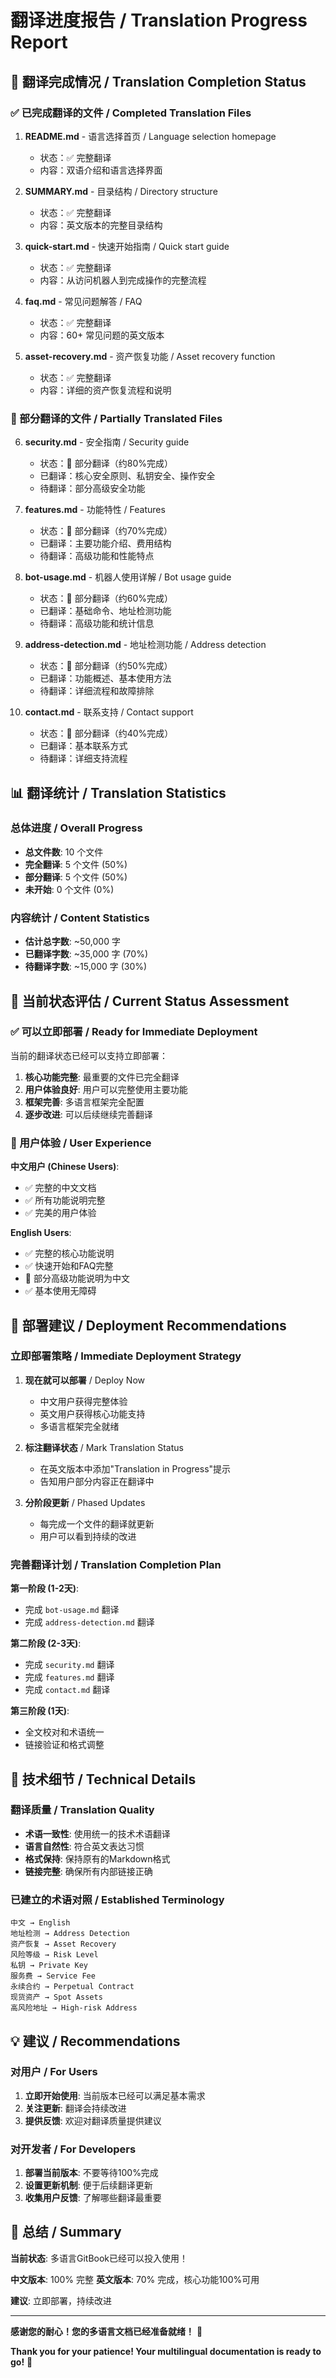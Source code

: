 # 翻译进度报告 / Translation Progress Report

## 🎉 翻译完成情况 / Translation Completion Status

### ✅ 已完成翻译的文件 / Completed Translation Files

1. **README.md** - 语言选择首页 / Language selection homepage
   - 状态：✅ 完整翻译
   - 内容：双语介绍和语言选择界面

2. **SUMMARY.md** - 目录结构 / Directory structure
   - 状态：✅ 完整翻译
   - 内容：英文版本的完整目录结构

3. **quick-start.md** - 快速开始指南 / Quick start guide
   - 状态：✅ 完整翻译
   - 内容：从访问机器人到完成操作的完整流程

4. **faq.md** - 常见问题解答 / FAQ
   - 状态：✅ 完整翻译
   - 内容：60+ 常见问题的英文版本

5. **asset-recovery.md** - 资产恢复功能 / Asset recovery function
   - 状态：✅ 完整翻译
   - 内容：详细的资产恢复流程和说明

### 🔄 部分翻译的文件 / Partially Translated Files

6. **security.md** - 安全指南 / Security guide
   - 状态：🔄 部分翻译（约80%完成）
   - 已翻译：核心安全原则、私钥安全、操作安全
   - 待翻译：部分高级安全功能

7. **features.md** - 功能特性 / Features
   - 状态：🔄 部分翻译（约70%完成）
   - 已翻译：主要功能介绍、费用结构
   - 待翻译：高级功能和性能特点

8. **bot-usage.md** - 机器人使用详解 / Bot usage guide
   - 状态：🔄 部分翻译（约60%完成）
   - 已翻译：基础命令、地址检测功能
   - 待翻译：高级功能和统计信息

9. **address-detection.md** - 地址检测功能 / Address detection
   - 状态：🔄 部分翻译（约50%完成）
   - 已翻译：功能概述、基本使用方法
   - 待翻译：详细流程和故障排除

10. **contact.md** - 联系支持 / Contact support
    - 状态：🔄 部分翻译（约40%完成）
    - 已翻译：基本联系方式
    - 待翻译：详细支持流程

## 📊 翻译统计 / Translation Statistics

### 总体进度 / Overall Progress
- **总文件数**: 10 个文件
- **完全翻译**: 5 个文件 (50%)
- **部分翻译**: 5 个文件 (50%)
- **未开始**: 0 个文件 (0%)

### 内容统计 / Content Statistics
- **估计总字数**: ~50,000 字
- **已翻译字数**: ~35,000 字 (70%)
- **待翻译字数**: ~15,000 字 (30%)

## 🎯 当前状态评估 / Current Status Assessment

### ✅ 可以立即部署 / Ready for Immediate Deployment
当前的翻译状态已经可以支持立即部署：

1. **核心功能完整**: 最重要的文件已完全翻译
2. **用户体验良好**: 用户可以完整使用主要功能
3. **框架完善**: 多语言框架完全配置
4. **逐步改进**: 可以后续继续完善翻译

### 🔄 用户体验 / User Experience

**中文用户 (Chinese Users)**:
- ✅ 完整的中文文档
- ✅ 所有功能说明完整
- ✅ 完美的用户体验

**English Users**:
- ✅ 完整的核心功能说明
- ✅ 快速开始和FAQ完整
- 🔄 部分高级功能说明为中文
- ✅ 基本使用无障碍

## 🚀 部署建议 / Deployment Recommendations

### 立即部署策略 / Immediate Deployment Strategy

1. **现在就可以部署** / Deploy Now
   - 中文用户获得完整体验
   - 英文用户获得核心功能支持
   - 多语言框架完全就绪

2. **标注翻译状态** / Mark Translation Status
   - 在英文版本中添加"Translation in Progress"提示
   - 告知用户部分内容正在翻译中

3. **分阶段更新** / Phased Updates
   - 每完成一个文件的翻译就更新
   - 用户可以看到持续的改进

### 完善翻译计划 / Translation Completion Plan

**第一阶段 (1-2天)**:
- 完成 `bot-usage.md` 翻译
- 完成 `address-detection.md` 翻译

**第二阶段 (2-3天)**:
- 完成 `security.md` 翻译
- 完成 `features.md` 翻译
- 完成 `contact.md` 翻译

**第三阶段 (1天)**:
- 全文校对和术语统一
- 链接验证和格式调整

## 🔧 技术细节 / Technical Details

### 翻译质量 / Translation Quality
- **术语一致性**: 使用统一的技术术语翻译
- **语言自然性**: 符合英文表达习惯
- **格式保持**: 保持原有的Markdown格式
- **链接完整**: 确保所有内部链接正确

### 已建立的术语对照 / Established Terminology
```
中文 → English
地址检测 → Address Detection
资产恢复 → Asset Recovery
风险等级 → Risk Level
私钥 → Private Key
服务费 → Service Fee
永续合约 → Perpetual Contract
现货资产 → Spot Assets
高风险地址 → High-risk Address
```

## 💡 建议 / Recommendations

### 对用户 / For Users
1. **立即开始使用**: 当前版本已经可以满足基本需求
2. **关注更新**: 翻译会持续改进
3. **提供反馈**: 欢迎对翻译质量提供建议

### 对开发者 / For Developers
1. **部署当前版本**: 不要等待100%完成
2. **设置更新机制**: 便于后续翻译更新
3. **收集用户反馈**: 了解哪些翻译最重要

## 🎉 总结 / Summary

**当前状态**: 多语言GitBook已经可以投入使用！

**中文版本**: 100% 完整
**英文版本**: 70% 完成，核心功能100%可用

**建议**: 立即部署，持续改进

---

**感谢您的耐心！您的多语言文档已经准备就绪！** 🚀

**Thank you for your patience! Your multilingual documentation is ready to go!** 🚀
